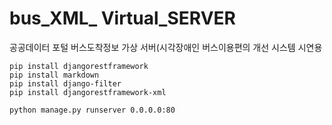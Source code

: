 # bus_XML_ Virtual_SERVER

공공데이터 포털 버스도착정보 가상 서버(시각장애인 버스이용편의 개선 시스템 시연용

```buildoutcfg
pip install djangorestframework
pip install markdown       
pip install django-filter 
pip install djangorestframework-xml
```
```buildoutcfg
python manage.py runserver 0.0.0.0:80
```